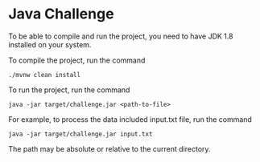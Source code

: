 # Java Challenge

To be able to compile and run the project, you need to have JDK 1.8 installed on your system.

To compile the project, run the command

`./mvnw clean install`

To run the project, run the command

`java -jar target/challenge.jar <path-to-file>`

For example, to process the data included input.txt file, run the command

`java -jar target/challenge.jar input.txt`

The path may be absolute or relative to the current directory.

